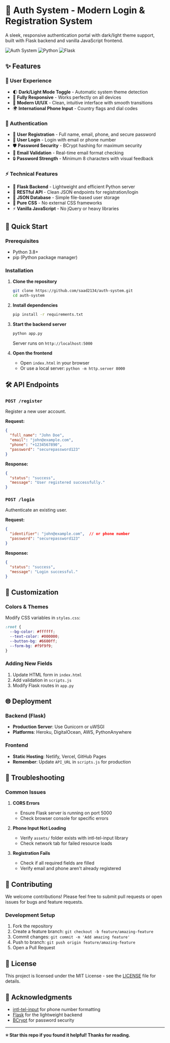 # 🔐 Auth System - Modern Login & Registration System

A sleek, responsive authentication portal with dark/light theme support, built with Flask backend and vanilla JavaScript frontend.

![Auth System](https://img.shields.io/badge/Status-Ready%20to%20Deploy-green)
![Python](https://img.shields.io/badge/Python-3.8%2B-blue)
![Flask](https://img.shields.io/badge/Flask-2.0%2B-lightgrey)

## ✨ Features

### 🎨 User Experience
- 🌓 **Dark/Light Mode Toggle** - Automatic system theme detection
- 📱 **Fully Responsive** - Works perfectly on all devices
- 🎯 **Modern UI/UX** - Clean, intuitive interface with smooth transitions
- 🌍 **International Phone Input** - Country flags and dial codes

### 🔐 Authentication
- 👤 **User Registration** - Full name, email, phone, and secure password
- 🔑 **User Login** - Login with email or phone number
- 🛡️ **Password Security** - BCrypt hashing for maximum security
- 📧 **Email Validation** - Real-time email format checking
- 🔒 **Password Strength** - Minimum 8 characters with visual feedback

### ⚡ Technical Features
- 🚀 **Flask Backend** - Lightweight and efficient Python server
- 🔄 **RESTful API** - Clean JSON endpoints for registration/login
- 💾 **JSON Database** - Simple file-based user storage
- 🎨 **Pure CSS** - No external CSS frameworks
- ⚡ **Vanilla JavaScript** - No jQuery or heavy libraries

## 🚀 Quick Start

### Prerequisites
- Python 3.8+
- pip (Python package manager)

### Installation

1. **Clone the repository**
   ```bash
   git clone https://github.com/saad2134/auth-system.git
   cd auth-system
   ```

2. **Install dependencies**
   ```bash
   pip install -r requirements.txt
   ```

3. **Start the backend server**
   ```bash
   python app.py
   ```
   Server runs on `http://localhost:5000`

4. **Open the frontend**
   - Open `index.html` in your browser
   - Or use a local server: `python -m http.server 8000`

## 🛠️ API Endpoints

### `POST /register`
Register a new user account.

**Request:**
```json
{
  "full_name": "John Doe",
  "email": "john@example.com",
  "phone": "+1234567890",
  "password": "securepassword123"
}
```

**Response:**
```json
{
  "status": "success",
  "message": "User registered successfully."
}
```

### `POST /login`
Authenticate an existing user.

**Request:**
```json
{
  "identifier": "john@example.com",  // or phone number
  "password": "securepassword123"
}
```

**Response:**
```json
{
  "status": "success",
  "message": "Login successful."
}
```

## 🎨 Customization

### Colors & Themes
Modify CSS variables in `styles.css`:
```css
:root {
  --bg-color: #ffffff;
  --text-color: #000000;
  --button-bg: #6600ff;
  --form-bg: #f9f9f9;
}
```

### Adding New Fields
1. Update HTML form in `index.html`
2. Add validation in `scripts.js`
3. Modify Flask routes in `app.py`

## 🌐 Deployment

### Backend (Flask)
- **Production Server**: Use Gunicorn or uWSGI
- **Platforms**: Heroku, DigitalOcean, AWS, PythonAnywhere

### Frontend
- **Static Hosting**: Netlify, Vercel, GitHub Pages
- **Remember**: Update `API_URL` in `scripts.js` for production

## 🔧 Troubleshooting

### Common Issues

1. **CORS Errors**
   - Ensure Flask server is running on port 5000
   - Check browser console for specific errors

2. **Phone Input Not Loading**
   - Verify `assets/` folder exists with intl-tel-input library
   - Check network tab for failed resource loads

3. **Registration Fails**
   - Check if all required fields are filled
   - Verify email and phone aren't already registered

## 🤝 Contributing

We welcome contributions! Please feel free to submit pull requests or open issues for bugs and feature requests.

### Development Setup
1. Fork the repository
2. Create a feature branch: `git checkout -b feature/amazing-feature`
3. Commit changes: `git commit -m 'Add amazing feature'`
4. Push to branch: `git push origin feature/amazing-feature`
5. Open a Pull Request

## 📄 License

This project is licensed under the MIT License - see the [LICENSE](LICENSE) file for details.

## 🤝 Acknowledgments

- [intl-tel-input](https://github.com/jackocnr/intl-tel-input) for phone number formatting
- [Flask](https://flask.palletsprojects.com/) for the lightweight backend
- [BCrypt](https://github.com/pyca/bcrypt/) for password security

---

**⭐ Star this repo if you found it helpful! Thanks for reading.**